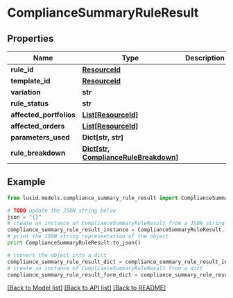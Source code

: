 # ComplianceSummaryRuleResult


## Properties
Name | Type | Description | Notes
------------ | ------------- | ------------- | -------------
**rule_id** | [**ResourceId**](ResourceId.md) |  | 
**template_id** | [**ResourceId**](ResourceId.md) |  | 
**variation** | **str** |  | 
**rule_status** | **str** |  | 
**affected_portfolios** | [**List[ResourceId]**](ResourceId.md) |  | 
**affected_orders** | [**List[ResourceId]**](ResourceId.md) |  | 
**parameters_used** | **Dict[str, str]** |  | 
**rule_breakdown** | [**Dict[str, ComplianceRuleBreakdown]**](ComplianceRuleBreakdown.md) |  | 

## Example

```python
from lusid.models.compliance_summary_rule_result import ComplianceSummaryRuleResult

# TODO update the JSON string below
json = "{}"
# create an instance of ComplianceSummaryRuleResult from a JSON string
compliance_summary_rule_result_instance = ComplianceSummaryRuleResult.from_json(json)
# print the JSON string representation of the object
print ComplianceSummaryRuleResult.to_json()

# convert the object into a dict
compliance_summary_rule_result_dict = compliance_summary_rule_result_instance.to_dict()
# create an instance of ComplianceSummaryRuleResult from a dict
compliance_summary_rule_result_form_dict = compliance_summary_rule_result.from_dict(compliance_summary_rule_result_dict)
```
[[Back to Model list]](../README.md#documentation-for-models) [[Back to API list]](../README.md#documentation-for-api-endpoints) [[Back to README]](../README.md)


